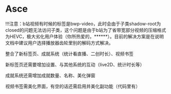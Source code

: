 # Asce

!!!注意：b站视频有时候的标签是bwp-video，此时会由于子类shadow-root为closed的问题无法访问子类，这个问题是由于b站为了省带宽部分视频的压缩格式为HEVC，极大劣化用户体验（你所热爱的，******）。目前的解决方案是在说明文档中建议用户选择播放器齿轮里别的解码方式解决。

整合了新标签页、成就系统（统计看直播、二创时长）、视频书签

新标签页还需要增加设置、与其他系统的互动（live2D、统计时长等）

成就系统还需增加成就数量、名称、美化弹窗

视频书签需美化界面，有空的话还需启用并美化副功能（代码里有）

